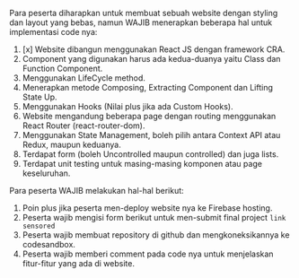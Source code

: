 Para peserta diharapkan untuk membuat sebuah website dengan styling dan layout yang bebas, namun WAJIB menerapkan beberapa hal untuk implementasi code nya:
1. [x] Website dibangun menggunakan React JS dengan framework CRA.
2. Component yang digunakan harus ada kedua-duanya yaitu Class dan Function Component.
3. Menggunakan LifeCycle method.
4. Menerapkan metode Composing, Extracting Component dan Lifting State Up.
5. Menggunakan Hooks (Nilai plus jika ada Custom Hooks).
6. Website mengandung beberapa page dengan routing menggunakan React Router (react-router-dom).
7. Menggunakan State Management, boleh pilih antara Context API atau Redux, maupun keduanya.
8. Terdapat form (boleh Uncontrolled maupun controlled) dan juga lists.
9. Terdapat unit testing untuk masing-masing komponen atau page keseluruhan.

Para peserta WAJIB melakukan hal-hal berikut:
1. Poin plus jika peserta men-deploy website nya ke Firebase hosting.
2. Peserta wajib mengisi form berikut untuk men-submit final project `link sensored`
3. Peserta wajib membuat repository di github dan mengkoneksikannya ke codesandbox.
4. Peserta wajib memberi comment pada code nya untuk menjelaskan fitur-fitur yang ada di website.